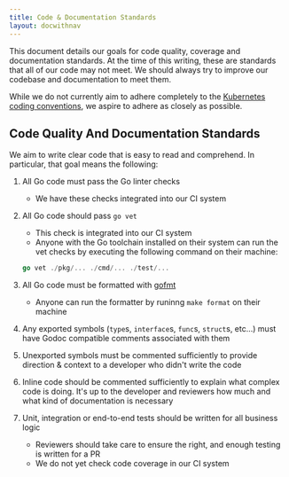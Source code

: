 ```yaml
---
title: Code & Documentation Standards
layout: docwithnav
---
```


This document details our goals for code quality, coverage and documentation standards. At the time
of this writing, these are standards that all of our code may not meet. We should always try to 
improve our codebase and documentation to meet them.

While we do not currently aim to adhere completely to the 
[Kubernetes coding conventions](https://github.com/kubernetes/community/blob/master/contributors/devel/coding-conventions.md),
we aspire to adhere as closely as possible.

## Code Quality And Documentation Standards

We aim to write clear code that is easy to read and comprehend. In particular, that goal means the
following:

1. All Go code must pass the Go linter checks
    - We have these checks integrated into our CI system
2. All Go code should pass `go vet`
    - This check is integrated into our CI system
    - Anyone with the Go toolchain installed on their system can run the vet checks by executing the
    following command on their machine:

    ```go
    go vet ./pkg/... ./cmd/... ./test/...
    ```
3. All Go code must be formatted with [gofmt](https://golang.org/cmd/gofmt/)
    - Anyone can run the formatter by runinng `make format` on their machine
4. Any exported symbols (`type`s, `interface`s, `func`s, `struct`s, etc...) must have Godoc
compatible comments associated with them
5. Unexported symbols must be commented sufficiently to provide direction & context to a developer 
who didn't write the code
6. Inline code should be commented sufficiently to explain what complex code is doing. It's up to
the developer and reviewers how much and what kind of documentation is necessary
7. Unit, integration or end-to-end tests should be written for all business logic
    - Reviewers should take care to ensure the right, and enough testing is written for a PR
    - We do not yet check code coverage in our CI system




